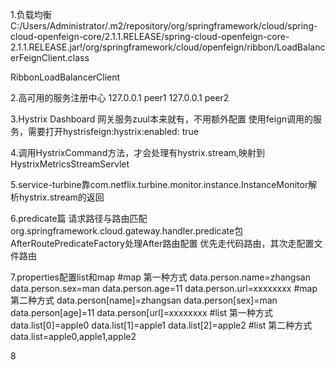 1.负载均衡
C:/Users/Administrator/.m2/repository/org/springframework/cloud/spring-cloud-openfeign-core/2.1.1.RELEASE/spring-cloud-openfeign-core-2.1.1.RELEASE.jar!/org/springframework/cloud/openfeign/ribbon/LoadBalancerFeignClient.class


RibbonLoadBalancerClient

2.高可用的服务注册中心
127.0.0.1 peer1
127.0.0.1 peer2

3.Hystrix Dashboard
网关服务zuul本来就有，不用额外配置
使用feign调用的服务，需要打开hystrisfeign:hystrix:enabled: true

4.调用HystrixCommand方法，才会处理有hystrix.stream,映射到HystrixMetricsStreamServlet

5.service-turbine靠com.netflix.turbine.monitor.instance.InstanceMonitor解析hystrix.stream的返回

6.predicate篇 请求路径与路由匹配
org.springframework.cloud.gateway.handler.predicate包
AfterRoutePredicateFactory处理After路由配置
优先走代码路由，其次走配置文件路由

7.properties配置list和map
#map 第一种方式
data.person.name=zhangsan
data.person.sex=man
data.person.age=11
data.person.url=xxxxxxxx
#map 第二种方式
data.person[name]=zhangsan
data.person[sex]=man
data.person[age]=11
data.person[url]=xxxxxxxx
#list 第一种方式
data.list[0]=apple0
data.list[1]=apple1
data.list[2]=apple2
#list 第二种方式
data.list=apple0,apple1,apple2

8